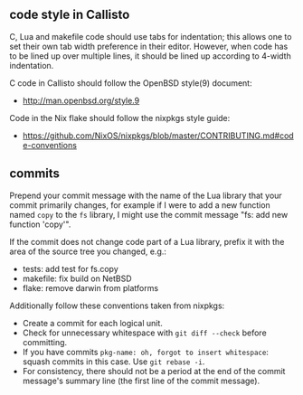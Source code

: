## code style in Callisto

C, Lua and makefile code should use tabs for indentation; this allows
one to set their own tab width preference in their editor. However,
when code has to be lined up over multiple lines, it should be lined
up according to 4-width indentation.

C code in Callisto should follow the OpenBSD style(9) document:
 - http://man.openbsd.org/style.9

Code in the Nix flake should follow the nixpkgs style guide:
 - https://github.com/NixOS/nixpkgs/blob/master/CONTRIBUTING.md#code-conventions

## commits

Prepend your commit message with the name of the Lua library that your
commit primarily changes, for example if I were to add a new function
named `copy` to the `fs` library, I might use the commit message
"fs: add new function 'copy'".

If the commit does not change code part of a Lua library,
prefix it with the area of the source tree you changed, e.g.:
 - tests: add test for fs.copy
 - makefile: fix build on NetBSD
 - flake: remove darwin from platforms

Additionally follow these conventions taken from nixpkgs:

- Create a commit for each logical unit.
- Check for unnecessary whitespace with `git diff --check` before
  committing.
- If you have commits `pkg-name: oh, forgot to insert whitespace`:
  squash commits in this case. Use `git rebase -i`.
- For consistency, there should not be a period at the end of the
  commit message's summary line (the first line of the commit
  message).
